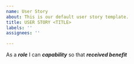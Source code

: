 ```yaml
---
name: User Story
about: This is our default user story template.
title: USER STORY <TITLE>
labels: ''
assignees: ''

---
```


As a ***role*** I can ***capability***  so that ***received benefit***
